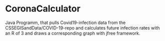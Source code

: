 # CoronaCalculator
Java Programm, that pulls Covid19-infection data from the CSSEGISandData/COVID-19-repo and calculates future infection rates with an R of 3 and draws a corresponding graph with jfree framework.
